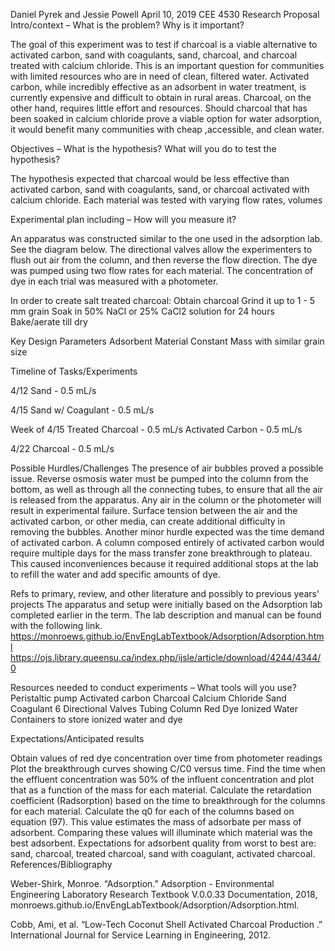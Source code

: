 Daniel Pyrek and Jessie Powell
April 10, 2019
CEE 4530
Research Proposal
Intro/context – What is the problem? Why is it important?

The goal of this experiment was to test if charcoal is a viable alternative to activated carbon, sand with coagulants, sand, charcoal, and charcoal treated with calcium chloride. This is an important question for communities with limited resources who are in need of clean, filtered water. Activated carbon, while incredibly effective as an adsorbent in water treatment, is currently expensive and difficult to obtain in rural areas. Charcoal, on the other hand, requires little effort and resources. Should charcoal that has been soaked in calcium chloride prove a viable option for water adsorption, it would benefit many communities with cheap ,accessible, and clean water.

Objectives – What is the hypothesis? What will you do to test the hypothesis?

The hypothesis expected that charcoal would be less effective than activated carbon, sand with coagulants, sand, or charcoal activated with calcium chloride. Each material was tested with varying flow rates, volumes

Experimental plan including – How will you measure it?

An apparatus was constructed similar to the one used in the adsorption lab. See the diagram below. The directional valves allow the experimenters to flush out air from the column, and then reverse the flow direction. The dye was pumped using two flow rates for each material. The concentration of dye in each trial was measured with a photometer.

In order to create salt treated charcoal:
Obtain charcoal
Grind it up to 1 - 5 mm grain
Soak in 50% NaCl or 25% CaCl2 solution for 24 hours
Bake/aerate till dry


Key Design Parameters
Adsorbent Material
Constant Mass with similar grain size

Timeline of Tasks/Experiments

4/12
Sand - 0.5 mL/s

4/15
Sand w/ Coagulant - 0.5 mL/s

Week of 4/15
Treated Charcoal - 0.5 mL/s
Activated Carbon - 0.5 mL/s


4/22
Charcoal - 0.5 mL/s


Possible Hurdles/Challenges
	The presence of air bubbles proved a possible issue. Reverse osmosis water must be pumped into the column from the bottom, as well as through all the connecting tubes, to ensure that all the air is released from the apparatus. Any air in the column or the photometer will result in experimental failure. Surface tension between the air and the activated carbon, or other media, can create additional difficulty in removing the bubbles.
Another minor hurdle expected was the time demand of activated carbon. A column composed entirely of activated carbon would require multiple days for the mass transfer zone breakthrough to plateau. This caused inconveniences because it required additional stops at the lab to refill the water and add specific amounts of dye.



Refs to primary, review, and other literature and possibly to previous years’ projects
The apparatus and setup were initially based on the Adsorption lab completed earlier in the term. The lab description and manual can be found with the following link.  https://monroews.github.io/EnvEngLabTextbook/Adsorption/Adsorption.html
https://ojs.library.queensu.ca/index.php/ijsle/article/download/4244/4344/0


Resources needed to conduct experiments – What tools will you use?
Peristaltic pump
Activated carbon
Charcoal
Calcium Chloride
Sand
Coagulant
6 Directional Valves
Tubing
Column
Red Dye
Ionized Water
Containers to store ionized water and dye




Expectations/Anticipated results

Obtain values of red dye concentration over time from photometer readings
Plot the breakthrough curves showing C/C0 versus time.
Find the time when the effluent concentration was 50% of the influent concentration and plot that as a function of the mass for each material.
Calculate the retardation coefficient (Radsorption) based on the time to breakthrough for the columns for each material.
Calculate the q0 for each of the columns based on equation (97).
This value estimates the mass of adsorbate per mass of adsorbent. Comparing these values will illuminate which material was the best adsorbent.
Expectations for adsorbent quality from worst to best are: sand, charcoal, treated charcoal, sand with coagulant, activated charcoal.
References/Bibliography

Weber-Shirk, Monroe. “Adsorption.” Adsorption - Environmental Engineering Laboratory
Research Textbook V.0.0.33 Documentation, 2018, monroews.github.io/EnvEngLabTextbook/Adsorption/Adsorption.html.

Cobb, Ami, et al. “Low-Tech Coconut Shell Activated Charcoal Production .” International Journal for Service Learning in Engineering, 2012.
